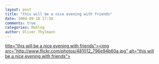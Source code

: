 ```yaml
---
layout: post
title: "this will be a nice evening with friends"
date: 2004-09-18 17:38
comments: true
categories: Moblog
author: Oliver Thylmann
---
```



[ title=&quot;this will be a nice evening with friends&quot;&gt;&lt;img src=&quot;http://www.flickr.com/photos/481012_796e94b60a.jpg&quot; alt=&quot;this will be a nice evening with friends&quot;&gt;](http://www.flickr.com/photos/oliver/481012/)



